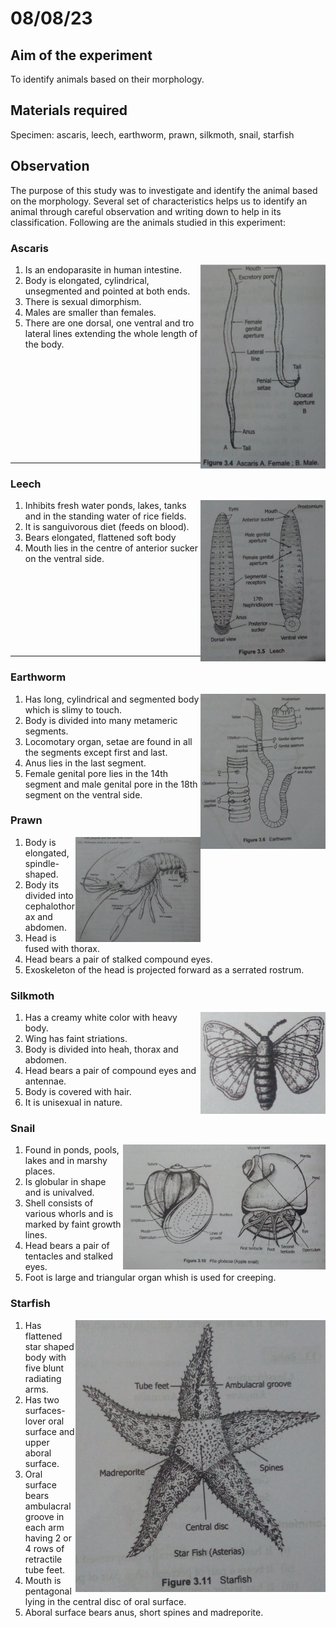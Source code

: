 # 08/08/23 

## Aim of the experiment
To identify animals based on their morphology.

## Materials required
Specimen: ascaris, leech, earthworm, prawn, silkmoth, snail, starfish

## Observation
The purpose of this study was to investigate and identify the animal based on the morphology. Several set of characteristics helps us to identify an animal through careful observation and writing down to help in its classification. Following are the animals studied in this experiment:

### Ascaris 

<img src="pics/exp2/ascaris.png" align=right style="transform : rotate(180deg);" width=200>


1. Is an endoparasite in human intestine.
2. Body is elongated, cylindrical, unsegmented and pointed at both ends. 
3. There is sexual dimorphism.
4. Males are smaller than females.
5. There are one dorsal, one ventral and tro lateral lines extending the whole length of the body. 

<br><br><br><br><br><br><br><br><br>

---

### Leech 

<img src='pics/exp2/leech.png' width=200 align=right>

1. Inhibits fresh water ponds, lakes, tanks and in the standing water of rice fields. 
2. It is sanguivorous diet (feeds on blood). 
3. Bears elongated, flattened soft body
4. Mouth lies in the centre of anterior sucker on the ventral side. 

<br><br><br><br><br><br><br>

---

### Earthworm 

<img src=pics/exp2/earthworm.png align=right width=200>

1. Has long, cylindrical and segmented body which is slimy to touch. 
2. Body is divided into many metameric segments.
3. Locomotary organ, setae are found in all the segments except first and last. 
4. Anus lies in the last segment.
5. Female genital pore lies in the 14th segment and male genital pore in the 18th segment on the ventral side. 

### Prawn 

<img src='pics/exp2/prawn.png' width=200 align=right>

1. Body is elongated, spindle-shaped.
2. Body its divided into cephalothorax and abdomen. 
3. Head is fused with thorax.
4. Head bears a pair of stalked compound eyes. 
5. Exoskeleton of the head is projected forward as a serrated rostrum. 

### Silkmoth 

<img src='pics/exp2/silkmoth.png' width=200 align=right> 

1. Has a creamy white color with heavy body. 
2. Wing has faint striations.
3. Body is divided into heah, thorax and abdomen.
4. Head bears a pair of compound eyes and antennae.
5. Body is covered with hair.
6. It is unisexual in nature. 

### Snail 

<img src='pics/exp2/snail.png' align=right height=200>

1. Found in ponds, pools, lakes and in marshy places. 
2. Is globular in shape and is univalved.
3. Shell consists of various whorls and is marked by faint growth lines. 
4. Head bears a pair of tentacles and stalked eyes.
5. Foot is large and triangular organ whish is used for creeping. 

### Starfish 

<img src='pics/exp2/starfish' align=right width=400>

1. Has flattened star shaped body with five blunt radiating arms. 
2. Has two surfaces- lover oral surface and upper aboral surface. 
3. Oral surface bears ambulacral groove in each arm having 2 or 4 rows of retractile tube feet.
4. Mouth is pentagonal lying in the central disc of oral surface. 
5. Aboral surface bears anus, short spines and madreporite.